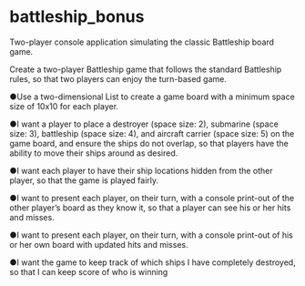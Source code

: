 # battleship_bonus
Two-player console application simulating  the classic Battleship board game.

Create a two-player Battleship game that follows
the standard Battleship rules, so that two players can enjoy the turn-based game.

●Use a two-dimensional List to create a game 
board with a minimum space size of 10x10 for each player. 

●I want a player to place a destroyer (space size: 2), 
submarine (space size: 3), battleship (space size: 4), and aircraft carrier (space size: 5)
on the game board, and ensure the ships do not overlap, so that players have the 
ability to move their ships around as desired. 

●I want each player to have their ship locations hidden 
from the other player, so that the game is played fairly. 

●I want to present each player, on their turn, with a 
console print-out of the other player’s board as they know it, so that a player can see 
his or her hits and misses.  

●I want to present each player, on their turn, with a 
console print-out of his or her own board with updated hits and misses. 

●I want the game to keep track of which ships I have 
completely destroyed, so that I can keep score of who is winning
